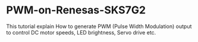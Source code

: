 # PWM-on-Renesas-SKS7G2
This tutorial explain How to generate PWM (Pulse Width Modulation) output to  control DC motor speeds, LED brightness, Servo drive etc.
